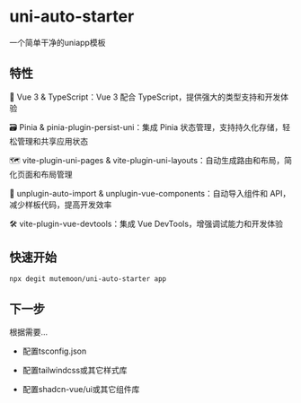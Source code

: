 # uni-auto-starter

一个简单干净的uniapp模板

## 特性

🚀 Vue 3 & TypeScript：Vue 3 配合 TypeScript，提供强大的类型支持和开发体验

🗃️ Pinia & pinia-plugin-persist-uni：集成 Pinia 状态管理，支持持久化存储，轻松管理和共享应用状态

🗺️ vite-plugin-uni-pages & vite-plugin-uni-layouts：自动生成路由和布局，简化页面和布局管理

🧩 unplugin-auto-import & unplugin-vue-components：自动导入组件和 API，减少样板代码，提高开发效率

🛠️ vite-plugin-vue-devtools：集成 Vue DevTools，增强调试能力和开发体验

## 快速开始

``` sh
npx degit mutemoon/uni-auto-starter app
```

## 下一步
根据需要...

- 配置tsconfig.json

- 配置tailwindcss或其它样式库

- 配置shadcn-vue/ui或其它组件库
